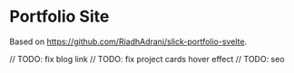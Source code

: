 # Portfolio Site

Based on https://github.com/RiadhAdrani/slick-portfolio-svelte.

// TODO: fix blog link
// TODO: fix project cards hover effect
// TODO: seo
